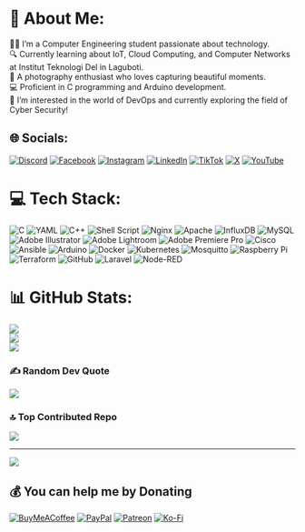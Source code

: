 # 💫 About Me:
👨‍🎓 I’m a Computer Engineering student passionate about technology.<br>🔍 Currently learning about IoT, Cloud Computing, and Computer Networks at Institut Teknologi Del in Laguboti.<br>📸 A photography enthusiast who loves capturing beautiful moments.<br>💻 Proficient in C programming and Arduino development.<br>🚀 I’m interested in the world of DevOps and currently exploring the field of Cyber Security!


## 🌐 Socials:
[![Discord](https://img.shields.io/badge/Discord-%237289DA.svg?logo=discord&logoColor=white)](https://discord.gg/rivaldo008) [![Facebook](https://img.shields.io/badge/Facebook-%231877F2.svg?logo=Facebook&logoColor=white)](https://facebook.com/-) [![Instagram](https://img.shields.io/badge/Instagram-%23E4405F.svg?logo=Instagram&logoColor=white)](https://instagram.com/rivaldo.xyz) [![LinkedIn](https://img.shields.io/badge/LinkedIn-%230077B5.svg?logo=linkedin&logoColor=white)](https://linkedin.com/in/Rivaldo%20Butarbutar) [![TikTok](https://img.shields.io/badge/TikTok-%23000000.svg?logo=TikTok&logoColor=white)](https://tiktok.com/@-) [![X](https://img.shields.io/badge/X-black.svg?logo=X&logoColor=white)](https://x.com/-) [![YouTube](https://img.shields.io/badge/YouTube-%23FF0000.svg?logo=YouTube&logoColor=white)](https://youtube.com/@-) 

# 💻 Tech Stack:
![C](https://img.shields.io/badge/c-%2300599C.svg?style=flat&logo=c&logoColor=white) ![YAML](https://img.shields.io/badge/yaml-%23ffffff.svg?style=flat&logo=yaml&logoColor=151515) ![C++](https://img.shields.io/badge/c++-%2300599C.svg?style=flat&logo=c%2B%2B&logoColor=white) ![Shell Script](https://img.shields.io/badge/shell_script-%23121011.svg?style=flat&logo=gnu-bash&logoColor=white) ![Nginx](https://img.shields.io/badge/nginx-%23009639.svg?style=flat&logo=nginx&logoColor=white) ![Apache](https://img.shields.io/badge/apache-%23D42029.svg?style=flat&logo=apache&logoColor=white) ![InfluxDB](https://img.shields.io/badge/InfluxDB-22ADF6?style=flat&logo=InfluxDB&logoColor=white) ![MySQL](https://img.shields.io/badge/mysql-4479A1.svg?style=flat&logo=mysql&logoColor=white) ![Adobe Illustrator](https://img.shields.io/badge/adobe%20illustrator-%23FF9A00.svg?style=flat&logo=adobe%20illustrator&logoColor=white) ![Adobe Lightroom](https://img.shields.io/badge/Adobe%20Lightroom-31A8FF.svg?style=flat&logo=Adobe%20Lightroom&logoColor=white) ![Adobe Premiere Pro](https://img.shields.io/badge/Adobe%20Premiere%20Pro-9999FF.svg?style=flat&logo=Adobe%20Premiere%20Pro&logoColor=white) ![Cisco](https://img.shields.io/badge/cisco-%23049fd9.svg?style=flat&logo=cisco&logoColor=black) ![Ansible](https://img.shields.io/badge/ansible-%231A1918.svg?style=flat&logo=ansible&logoColor=white) ![Arduino](https://img.shields.io/badge/-Arduino-00979D?style=flat&logo=Arduino&logoColor=white) ![Docker](https://img.shields.io/badge/docker-%230db7ed.svg?style=flat&logo=docker&logoColor=white) ![Kubernetes](https://img.shields.io/badge/kubernetes-%23326ce5.svg?style=flat&logo=kubernetes&logoColor=white) ![Mosquitto](https://img.shields.io/badge/mosquitto-%233C5280.svg?style=flat&logo=eclipsemosquitto&logoColor=white) ![Raspberry Pi](https://img.shields.io/badge/-RaspberryPi-C51A4A?style=flat&logo=Raspberry-Pi) ![Terraform](https://img.shields.io/badge/terraform-%235835CC.svg?style=flat&logo=terraform&logoColor=white) ![GitHub](https://img.shields.io/badge/github-%23121011.svg?style=flat&logo=github&logoColor=white) ![Laravel](https://img.shields.io/badge/laravel-%23FF2D20.svg?style=flat&logo=laravel&logoColor=white) ![Node-RED](https://img.shields.io/badge/Node--RED-%238F0000.svg?style=flat&logo=node-red&logoColor=white)
# 📊 GitHub Stats:
![](https://github-readme-stats.vercel.app/api?username=RivaldoXYZ&theme=dark&hide_border=false&include_all_commits=false&count_private=false)<br/>
![](https://github-readme-streak-stats.herokuapp.com/?user=RivaldoXYZ&theme=dark&hide_border=false)<br/>
![](https://github-readme-stats.vercel.app/api/top-langs/?username=RivaldoXYZ&theme=dark&hide_border=false&include_all_commits=false&count_private=false&layout=compact)

<!-- ## 🏆 GitHub Trophies
![](https://github-profile-trophy.vercel.app/?username=RivaldoXYZ&theme=radical&no-frame=false&no-bg=true&margin-w=4)-->

### ✍️ Random Dev Quote
![](https://quotes-github-readme.vercel.app/api?type=horizontal&theme=radical)

### 🔝 Top Contributed Repo
![](https://github-contributor-stats.vercel.app/api?username=RivaldoXYZ&limit=5&theme=dark&combine_all_yearly_contributions=true)

---
[![](https://visitcount.itsvg.in/api?id=RivaldoXYZ&icon=2&color=1)](https://visitcount.itsvg.in)

  ## 💰 You can help me by Donating
  [![BuyMeACoffee](https://img.shields.io/badge/Buy%20Me%20a%20Coffee-ffdd00?style=for-the-badge&logo=buy-me-a-coffee&logoColor=black)](https://buymeacoffee.com/-) [![PayPal](https://img.shields.io/badge/PayPal-00457C?style=for-the-badge&logo=paypal&logoColor=white)](https://paypal.me/-) [![Patreon](https://img.shields.io/badge/Patreon-F96854?style=for-the-badge&logo=patreon&logoColor=white)](https://patreon.com/-) [![Ko-Fi](https://img.shields.io/badge/Ko--fi-F16061?style=for-the-badge&logo=ko-fi&logoColor=white)](https://ko-fi.com/-) 

  
<!-- Proudly created with GPRM ( https://gprm.itsvg.in ) -->
